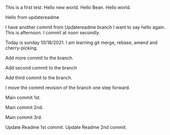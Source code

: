 This is a first test.
Hello new world.
Hello Bean.
Hello world.

Hello from updatereadme

I have another commit from Updatereadme branch
I want to say hello again.
This is afternoon.
I commit at noon secondly.

Today is sunday 10/18/2021.
I am learning git merge, rebase, amend and cherry-picking.


Add more commit to the branch.

Add second commit to the branch

Add third commit to the branch.

I move the commit revision of the branch one step forward.

Main commit 1st.

Main commit 2nd.

Main commit 3rd.

Update Readme 1st commit.
Update Readme 2nd commit.
